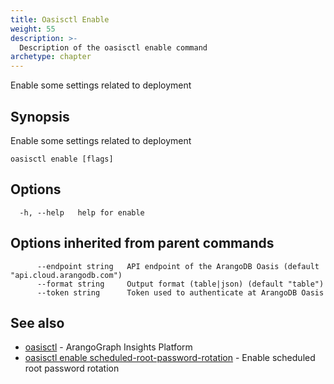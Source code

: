 ```yaml
---
title: Oasisctl Enable
weight: 55
description: >-
  Description of the oasisctl enable command
archetype: chapter
---
```

Enable some settings related to deployment

## Synopsis

Enable some settings related to deployment

```
oasisctl enable [flags]
```

## Options

```
  -h, --help   help for enable
```

## Options inherited from parent commands

```
      --endpoint string   API endpoint of the ArangoDB Oasis (default "api.cloud.arangodb.com")
      --format string     Output format (table|json) (default "table")
      --token string      Token used to authenticate at ArangoDB Oasis
```

## See also

* [oasisctl](../options.md)	 - ArangoGraph Insights Platform
* [oasisctl enable scheduled-root-password-rotation](enable-scheduled-root-password-rotation.md)	 - Enable scheduled root password rotation

